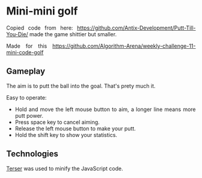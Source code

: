<div align="justify">

# Mini-mini golf

Copied code from here: https://github.com/Antix-Development/Putt-Till-You-Die/
made the game shittier but smaller.

Made for this https://github.com/Algorithm-Arena/weekly-challenge-11-mini-code-golf

## Gameplay

The aim is to putt the ball into the goal. That's prety much it.

Easy to operate:
- Hold and move the left mouse button to aim, a longer line means more putt power.
- Press space key to cancel aiming.
- Release the left mouse button to make your putt.
- Hold the shift key to show your statistics.

## Technologies

[Terser](https://terser.org/) was used to minify the JavaScript code.
